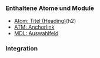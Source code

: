 ### Enthaltene Atome und Module
* [Atom: Titel (Heading)](../../atoms/headings/headings.html)(h2)
* [ATM: Anchorlink](../../atoms/anchorlink/anchorlink.html)
* [MDL: Auswahlfeld](../drilldown_select/drilldown_select.html)


### Integration


